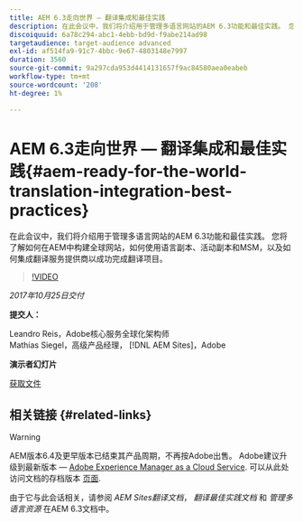 ```yaml
---
title: AEM 6.3走向世界 — 翻译集成和最佳实践
description: 在此会议中，我们将介绍用于管理多语言网站的AEM 6.3功能和最佳实践。 您将了解如何在AEM中构建全球网站，如何使用语言副本、活动副本和MSM，以及如何集成翻译服务提供商以成功完成翻译项目。
discoiquuid: 6a78c294-abc1-4ebb-bd9d-f9abe214ad98
targetaudience: target-audience advanced
exl-id: af514fa9-91c7-4bbc-9e67-4803148e7997
duration: 3560
source-git-commit: 9a297cda953d4414131657f9ac84580aea0eabeb
workflow-type: tm+mt
source-wordcount: '208'
ht-degree: 1%

---
```


# AEM 6.3走向世界 — 翻译集成和最佳实践{#aem-ready-for-the-world-translation-integration-best-practices}

在此会议中，我们将介绍用于管理多语言网站的AEM 6.3功能和最佳实践。 您将了解如何在AEM中构建全球网站，如何使用语言副本、活动副本和MSM，以及如何集成翻译服务提供商以成功完成翻译项目。

>[!VIDEO](https://video.tv.adobe.com/v/21532/?quality=9)

*2017年10月25日交付*

**提交人：**

Leandro Reis，Adobe核心服务全球化架构师\
Mathias Siegel，高级产品经理， [!DNL AEM Sites]，Adobe

**演示者幻灯片**

[获取文件](assets/immerse-2017-translationpresentation-rev1.pdf)

## 相关链接 {#related-links}

>[!WARNING]
>
>AEM版本6.4及更早版本已结束其产品周期，不再按Adobe出售。  Adobe建议升级到最新版本 —  [Adobe Experience Manager as a Cloud Service](https://experienceleague.adobe.com/docs/experience-manager-cloud-service.html).  可以从此处访问文档的存档版本 [页面](https://experienceleague.adobe.com/docs/experience-manager-release-information/aem-release-updates/previous-updates/aem-previous-versions.html).
>
>由于它与此会话相关，请参阅 *AEM Sites翻译文档*， *翻译最佳实践文档* 和 *管理多语言资源* 在AEM 6.3文档中。
